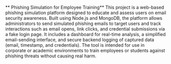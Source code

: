 ** Phishing Simulation for Employee Training**
This project is a web-based phishing simulation platform designed to educate and assess users on email security awareness. Built using Node.js and MongoDB, the platform allows administrators to send simulated phishing emails to target users and track interactions such as email opens, link clicks, and credential submissions via a fake login page. It includes a dashboard for real-time analysis, a simplified email-sending interface, and secure backend logging of captured data (email, timestamp, and credentials). The tool is intended for use in corporate or academic environments to train employees or students against phishing threats without causing real harm. 

